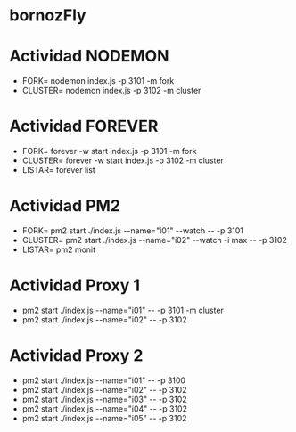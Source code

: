 # bornozFly

# Actividad NODEMON
- FORK= nodemon index.js -p 3101 -m fork
- CLUSTER= nodemon index.js -p 3102 -m cluster

# Actividad FOREVER
- FORK= forever -w start index.js -p 3101 -m fork
- CLUSTER= forever -w start index.js -p 3102 -m cluster
- LISTAR= forever list

# Actividad PM2
- FORK= pm2 start ./index.js --name="i01" --watch -- -p 3101
- CLUSTER=  pm2 start ./index.js --name="i02" --watch -i max -- -p 3102
- LISTAR= pm2 monit

# Actividad Proxy 1
- pm2 start ./index.js --name="i01" -- -p 3101 -m cluster
- pm2 start ./index.js --name="i02" -- -p 3102

# Actividad Proxy 2
- pm2 start ./index.js --name="i01"  -- -p 3100
- pm2 start ./index.js --name="i02"  -- -p 3102
- pm2 start ./index.js --name="i03"  -- -p 3102
- pm2 start ./index.js --name="i04"  -- -p 3102
- pm2 start ./index.js --name="i05"  -- -p 3102
